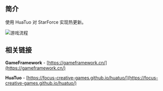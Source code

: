 ## 简介

使用 HuaTuo 对 StarForce 实现热更新。

![游戏流程](https://github.com/GREAT1217/StarForce_HuaTuo/tree/master/ReadMe/Procedure.png)

## 相关链接

**GameFramework** - [https://gameframework.cn/](https://gameframework.cn/)

**HuaTuo** - [https://focus-creative-games.github.io/huatuo/](https://focus-creative-games.github.io/huatuo/)